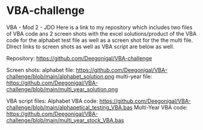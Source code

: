 # VBA-challenge
VBA - Mod 2 - JDO
Here is a link to my repository which includes two files of VBA code ans 2 screen shots with the excel solutions/product of the VBA code for the alphabet test file as well as a screen shot for the the multi file.  DIrect links to screen shots as well as VBA script are below as well. 

Repository: https://github.com/Deegonigal/VBA-challenge

Screen shots: 
    alphabet file: https://github.com/Deegonigal/VBA-challenge/blob/main/alphabet_solution.png
    multi-year file: https://github.com/Deegonigal/VBA-challenge/blob/main/multi_year_solution.png

VBA script files: 
    Alphabet VBA code: https://github.com/Deegonigal/VBA-challenge/blob/main/alphapetical_testing_VBA.bas
    Multi-Year VBA code: https://github.com/Deegonigal/VBA-challenge/blob/main/multi_year_stock_VBA.bas
    

